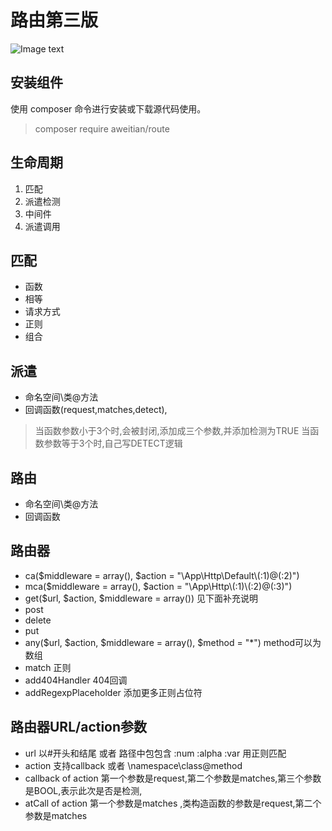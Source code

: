 # 路由第三版

![Image text](https://raw.githubusercontent.com/aweitian/route/master/md.png)


## 安装组件
使用 composer 命令进行安装或下载源代码使用。
> composer require aweitian/route
>

## 生命周期
1. 匹配
2. 派遣检测
3. 中间件
4. 派遣调用

## 匹配
 - 函数
 - 相等
 - 请求方式
 - 正则
 - 组合
 
## 派遣
 - 命名空间\类@方法
 - 回调函数(request,matches,detect),
 > 当函数参数小于3个时,会被封闭,添加成三个参数,并添加检测为TRUE
 > 当函数参数等于3个时,自己写DETECT逻辑
 
## 路由
 - 命名空间\类@方法
 - 回调函数
 
## 路由器
 - ca($middleware = array(), $action = "\\App\\Http\\Default\\(:1)@(:2)")
 - mca($middleware = array(), $action = "\\App\\Http\\(:1)\\(:2)@(:3)")
 - get($url, $action, $middleware = array()) 见下面补充说明
 - post
 - delete
 - put
 - any($url, $action, $middleware = array(), $method = "*") method可以为数组
 - match 正则
 - add404Handler 404回调
 - addRegexpPlaceholder 添加更多正则占位符
    
## 路由器URL/action参数
 - url 以#开头和结尾 或者 路径中包包含  :num :alpha :var 用正则匹配 
 - action 支持callback 或者  \namespace\class@method
 - callback of action 第一个参数是request,第二个参数是matches,第三个参数是BOOL,表示此次是否是检测,
 - atCall of action 第一个参数是matches ,类构造函数的参数是request,第二个参数是matches
    
